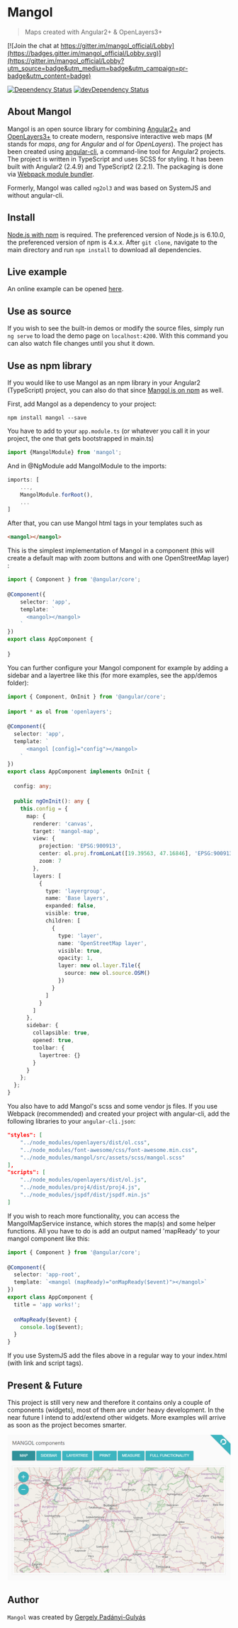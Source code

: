 # Mangol
> Maps created with Angular2+ & OpenLayers3+

[![Join the chat at https://gitter.im/mangol_official/Lobby](https://badges.gitter.im/mangol_official/Lobby.svg)](https://gitter.im/mangol_official/Lobby?utm_source=badge&utm_medium=badge&utm_campaign=pr-badge&utm_content=badge)

[![Dependency Status](https://david-dm.org/fegyi001/mangol.svg)](https://david-dm.org/fegyi001/mangol)
[![devDependency Status](https://david-dm.org/fegyi001/mangol/dev-status.svg)](https://david-dm.org/fegyi001/mangol#info=devDependencies)

## About Mangol
Mangol is an open source library for combining [Angular2+](https://angular.io/) and [OpenLayers3+](https://openlayers.org/) to create modern, responsive interactive web maps (_M_ stands for _maps_, _ang_ for _Angular_ and _ol_ for _OpenLayers_). The project has been created using [angular-cli](https://cli.angular.io/), a command-line tool for Angular2 projects. The project is written in TypeScript and uses SCSS for styling. It has been built with Angular2 (2.4.9) and TypeScript2 (2.2.1). The packaging is done via [Webpack module bundler](https://webpack.github.io/).

Formerly, Mangol was called `ng2ol3` and was based on SystemJS and without angular-cli.

## Install
[Node.js with npm](https://nodejs.org/en/download/) is required. The preferenced version of Node.js is 6.10.0, the preferenced version of npm is 4.x.x. After `git clone`, navigate to the main directory and run ```npm install``` to download all dependencies.

## Live example
An online example can be opened [here](http://188.166.116.137/mangol).

## Use as source

If you wish to see the built-in demos or modify the source files, simply run ```ng serve``` to load the demo page on ```localhost:4200```. With this command you can also watch file changes until you shut it down. 

## Use as npm library

If you would like to use Mangol as an npm library in your Angular2 (TypeScript) project, you can also do that since [Mangol is on npm](https://www.npmjs.com/package/mangol) as well.

First, add Mangol as a dependency to your project: 
```batch
npm install mangol --save 
```

You have to add to your `app.module.ts` (or whatever you call it in your project, the one that gets bootstrapped in main.ts) 

```typescript
import {MangolModule} from 'mangol';
```

And in @NgModule add MangolModule to the imports:

```typescript
imports: [
    ...,
    MangolModule.forRoot(),
    ...
]
```

After that, you can use Mangol html tags in your templates such as
```html
<mangol></mangol>
``` 

This is the simplest implementation of Mangol in a component (this will create a default map with zoom buttons and with one OpenStreetMap layer) :
```typescript
import { Component } from '@angular/core';

@Component({
    selector: 'app',
    template: `
      <mangol></mangol>
    `
})
export class AppComponent {

}
```

You can further configure your Mangol component for example by adding a sidebar and a layertree like this (for more examples, see the app/demos folder):
```typescript
import { Component, OnInit } from '@angular/core';

import * as ol from 'openlayers';

@Component({
  selector: 'app',
  template: `
      <mangol [config]="config"></mangol>
    `
})
export class AppComponent implements OnInit {

  config: any;

  public ngOnInit(): any {
    this.config = {
      map: {
        renderer: 'canvas',
        target: 'mangol-map',
        view: {
          projection: 'EPSG:900913',
          center: ol.proj.fromLonLat([19.39563, 47.16846], 'EPSG:900913'),
          zoom: 7
        },
        layers: [
          {
            type: 'layergroup',
            name: 'Base layers',
            expanded: false,
            visible: true,
            children: [
              {
                type: 'layer',
                name: 'OpenStreetMap layer',
                visible: true,
                opacity: 1,
                layer: new ol.layer.Tile({
                  source: new ol.source.OSM()
                })
              }
            ]
          }
        ]
      },
      sidebar: {
        collapsible: true,
        opened: true,
        toolbar: {
          layertree: {}
        }
      }
    };
  };
}

```

You also have to add Mangol's scss and some vendor js files. If you use Webpack (recommended) and created your project with angular-cli, add the following libraries to your `angular-cli.json`:

```json
"styles": [
    "../node_modules/openlayers/dist/ol.css",
    "../node_modules/font-awesome/css/font-awesome.min.css",
    "../node_modules/mangol/src/assets/scss/mangol.scss"
],
"scripts": [
    "../node_modules/openlayers/dist/ol.js",
    "../node_modules/proj4/dist/proj4.js",
    "../node_modules/jspdf/dist/jspdf.min.js"
]
```

If you wish to reach more functionality, you can access the MangolMapService instance, which stores the map(s) and some helper functions. All you have to do is add an output named 'mapReady' to your mangol component like this:

```typescript
import { Component } from '@angular/core';

@Component({
  selector: 'app-root',
  template: `<mangol (mapReady)="onMapReady($event)"></mangol>`
})
export class AppComponent {
  title = 'app works!';

  onMapReady($event) {
    console.log($event);
  }
}
```

If you use SystemJS add the files above in a regular way to your index.html (with link and script tags).

## Present & Future
This project is still very new and therefore it contains only a couple of components (widgets), most of them are under heavy development. In the near future I intend to add/extend other widgets. More examples will arrive as soon as the project becomes smarter.

![demo](src/assets/img/screenshots/demo-map_20161211.png)

## Author
```Mangol``` was created by [Gergely Padányi-Gulyás](http://gpadanyig.com)
